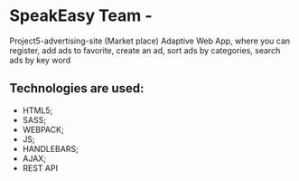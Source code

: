 # SpeakEasy Team -  
Project5-advertising-site (Market place)
Adaptive Web App, where you can register, add ads to favorite,
create an ad, sort ads by categories, search ads by key word

## Technologies are used: 
* HTML5; 
* SASS;
* WEBPACK;
* JS;
* HANDLEBARS;
* AJAX;
* REST API
